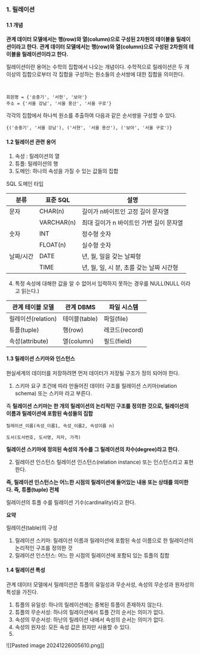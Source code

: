 


### 1. 릴레이션


#### 1.1 개념

**관계 데이터 모델에서는 행(row)와 열(column)으로 구성된 2차원의 테이블을 릴레이션이라고 한다.**
**관계 데이터 모델에서는 행(row)와 열(column)으로 구성된 2차원의 테이블을 릴레이션이라고 한다.**

릴레이션이란 용어는 수학의 집합에서 나오는 개념이다. 수학적으로 릴레이션은 두 개 이상의 집합으로부터 각 집합을 구성하는 원소들의 순서쌍에 대한 집합을 의미한다.

```text


회원명 = {'송중기', '서현', '보아'}
주소 = {'서울 강남', '서울 용산', '서울 구로'}

```

각각의 집합에서 하나씩 원소를 추출하여 다음과 같은 순서쌍을 구성할 수 있다.

```text
{('송중기', '서울 강남'), ('서현', '서울 용산'), ('보아', '서울 구로')}
```


#### 1.2 릴레이션 관련 용어

1. 속성 : 릴레이션의 열
2. 튜플: 릴레이션의 행
3. 도메인: 하나의 속성을 가질 수 있는 값들의 집합


SQL 도메인 타입

| 분류    | 표준 SQL     | 설명                         |
| ----- | ---------- | -------------------------- |
| 문자    | CHAR(n)    | 길이가 n바이트인 고정 길이 문자열        |
|       | VARCHAR(n) | 최대 길이가 n 바이트인 가변 길이 문자열    |
| 숫자    | INT        | 정수형 숫자                     |
|       | FLOAT(n)   | 실수형 숫자                     |
| 날짜/시간 | DATE       | 년, 월, 일을 갖는 날짜형            |
|       | TIME       | 년, 월, 일, 시 분, 초를 갖는 날짜 시간형 |

4. 특정 속성에 대해한 값을 알  수 없어서 입력하지 못하는 경우를 NULL(NULL 이라고 읽는다.)

| 관계 테이블 모델      | 관계 DBMS    | 파일 시스템      |
| -------------- | ---------- | ----------- |
| 릴레이션(relation) | 테이블(table) | 파일(file)    |
| 튜플(tuple)      | 행(row)     | 레코드(record) |
| 속성(attribute)  | 열(column)  | 필드(field)   |

#### 1.3 릴레이션 스키마와 인스턴스

현실세계의 데이터를 저장하려면 먼저 데이터가 저장될 구조가 정의 되어야 한다.

1. 스키마
요구 조건에 따라 만들어진 데이터 구조를 릴레이션 스키마(relation schema) 또는 스키마 라고 부른다.

즉 **릴레이션 스키마는 한 개의 릴레이션의 논리적인 구조를 정의한 것으로, 릴레이션의 이름과 릴레이션에 포함된 속성들의 집합**

```text
릴레이션_이름(속성_이름1, 속성_이름2, 속성이름 n)

도서(도서번호, 도서명, 저자, 가격)

```

**릴레이션 스키마에 정의된 속성의 개수를 그 릴레이션의 차수(degree)라고 한다.**

2. 릴레이션 인스턴스
릴레이션 인스턴스(relation instance) 또는 인스턴스라고 표현한다.

**즉, 릴레이션 인스턴스는 어느한 시점의 릴레이션에 들어있는 내용 또는 상태를 의미한다. 즉, 튜플(tuple) 전체**

릴레이션의 튜플 수를 릴레이션 기수(cardinality)라고 한다.


**요약**

릴레이션(table)의 구성

1. 릴레이션 스키마: 릴레이션 이름과 릴레이션에 포함된 속성 이름으로 한 릴레이션의 논리적인 구조를 정의한 것
2. 릴레이션 인스턴스: 어느 한 시점의 릴레이션에 포함되 있는 튜플의 칩합


#### 1.4 릴레이션 특성

관계 데이터 모델에서 릴레이션은 튜플의 유일성과 무순서성, 속성의 무순성과 원자성의 특성을 가진다.

1. 튜플의 유일성: 하나의 릴레이션에는 중복된 튜플이 존재하지 않는다.
2. 튜플의 무순서성: 하나의 릴레이션에서 튜플 간의 순서는 의미가 없다.
3. 속성의 무순서성: 하난의 릴레이션 내에서 속성의 순서는 의미가 없다.
4. 속성의 원자성: 모든 속성 값은 원자만 사용할 수 있다.
5. 
![[Pasted image 20241226005610.png]]


